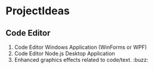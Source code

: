 # ProjectIdeas

## Code Editor

1. Code Editor Windows Application (WinForms or WPF)
2. Code Editor Node.js Desktop Application
3. Enhanced graphics effects related to code/text. :buzz:
